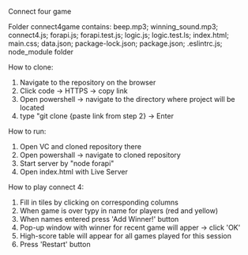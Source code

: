 Connect four game

Folder connect4game contains:
beep.mp3;
winning_sound.mp3;
connect4.js; 
forapi.js; 
forapi.test.js;
logic.js;
logic.test.ls;
index.html; 
main.css; 
data.json; 
package-lock.json; 
package.json; 
.eslintrc.js; 
node_module folder

How to clone:
1. Navigate to the repository on the browser
2. Click code -> HTTPS -> copy link
3. Open powershell -> navigate to the directory where project will be located
4. type "git clone {paste link from step 2} -> Enter

How to run:
1. Open VC and cloned repository there
2. Open powershall -> navigate to cloned repository
3. Start server by "node forapi"
4. Open index.html with Live Server 

How to play connect 4:
1. Fill in tiles by clicking on corresponding columns
2. When game is over typy in name for players (red and yellow)
3. When names entered press 'Add Winner!' button
4. Pop-up window with winner for recent game will apper -> click 'OK'
5. High-score table will appear for all games played for this session
6. Press 'Restart' button

